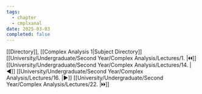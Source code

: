 ```yaml
---
tags:
  - chapter
  - cmplxanal
date: 2025-03-03
completed: false
---
```

[[Directory]], [[Complex Analysis 1|Subject Directory]]
[[University/Undergraduate/Second Year/Complex Analysis/Lectures/1. |🞀🞀]] [[University/Undergraduate/Second Year/Complex Analysis/Lectures/14. |◀]] [[University/Undergraduate/Second Year/Complex Analysis/Lectures/16. |▶]] [[University/Undergraduate/Second Year/Complex Analysis/Lectures/22. |🞂🞂]]
# 
## 
### 